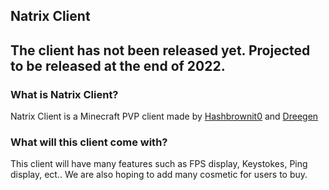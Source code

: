 ##                                  Natrix Client

## The client has not been released yet. Projected to be released at the end of 2022.





### What is Natrix Client?

Natrix Client is a Minecraft PVP client made by [Hashbrownit0](https://github.com/Hashbrownit0) and [Dreegen](https://github.com/TheAwesomeAdwait)




### What will this client come with?

This client will have many features such as FPS display, Keystokes, Ping display, ect.. We are also hoping to add many cosmetic for users to buy.
